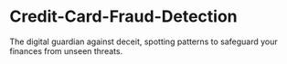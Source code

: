 # Credit-Card-Fraud-Detection
 The digital guardian against deceit, spotting patterns to safeguard your finances from unseen threats.
